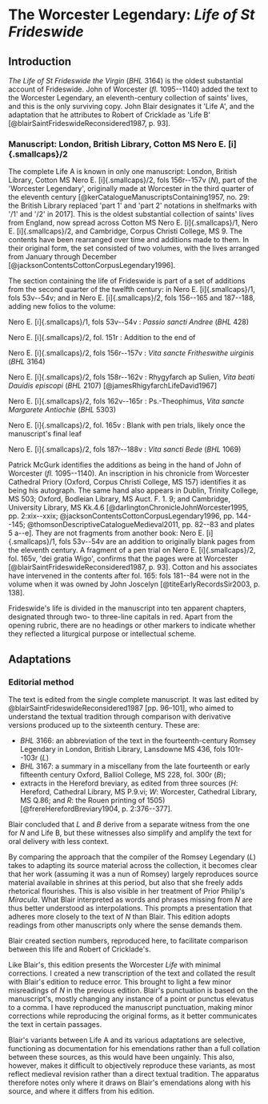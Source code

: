# The Worcester Legendary: *Life of St Frideswide*

<!-- = Hardy 1005 -->

## Introduction

*The Life of St Frideswide the Virgin* (*BHL* 3164) is the oldest substantial account of Frideswide. John of Worcester (*fl.* 1095--1140) added the text to the Worcester Legendary, an eleventh-century collection of saints' lives, and this is the only surviving copy. John Blair designates it 'Life A', and the adaptation that he attributes to Robert of Cricklade as 'Life B' [@blairSaintFrideswideReconsidered1987, p. 93].

<!--https://www.ncbi.nlm.nih.gov/pmc/articles/PMC3672990/ -->



<!-- 'Cotton--Corpus Legendary' = collection in various copies

'Worcester Legendary' = the particular production preserved in the Cotton and Corpus manuscripts

[@loveThreeEleventhcenturyAngloLatin1996, pp. xviii--xix; @lapidgeByrhtferthRamseyLives2009, p. xciv--xcv] 


adaptation: https://www.dimev.net/record.php?recID=4598.5

-->

### Manuscript: London, British Library, Cotton MS Nero E. [i]{.smallcaps}/2

The complete Life A is known in only one manuscript: London, British Library, Cotton MS Nero E. [i]{.smallcaps}/2, fols 156r--157v (*N*), part of the 'Worcester Legendary', originally made at Worcester in the third quarter of the eleventh century [@kerCatalogueManuscriptsContaining1957, no. 29: the British Library replaced 'part 1' and 'part 2' notations in shelfmarks with '/1' and '/2' in 2017]. This is the oldest substantial collection of saints' lives from England, now spread across Cotton MS Nero E. [i]{.smallcaps}/1, Nero E. [i]{.smallcaps}/2, and Cambridge, Corpus Christi College, MS 9. The contents have been rearranged over time and additions made to them. In their original form, the set consisted of two volumes, with the lives arranged from January through December [@jacksonContentsCottonCorpusLegendary1996].

The section containing the life of Frideswide is part of a set of additions from the second quarter of the twelfth century: in Nero E. [i]{.smallcaps}/1, fols 53v--54v; and in Nero E. [i]{.smallcaps}/2, fols 156--165 and 187--188, adding new folios to the volume:

Nero E. [i]{.smallcaps}/1, fols 53v--54v
: *Passio sancti Andree* (*BHL* 428)<!-- chk -->

Nero E. [i]{.smallcaps}/2, fol. 151r
: Addition to the end of<!-- chk -->

Nero E. [i]{.smallcaps}/2, fols 156r--157v
: *Vita sancte Fritheswithe uirginis* (*BHL* 3164)

Nero E. [i]{.smallcaps}/2, fols 158r--162v
: Rhygyfarch ap Sulien, *Vita beati Dauidis episcopi* (*BHL* 2107) [@jamesRhigyfarchLifeDavid1967]

Nero E. [i]{.smallcaps}/2, fols 162v--165r
: Ps.-Theophimus, *Vita sancte Margarete Antiochie* (*BHL* 5303)<!-- chk: Blair says 5303--5305? -->

Nero E. [i]{.smallcaps}/2, fol. 165v
: Blank with pen trials, likely once the manuscript's final leaf

<!--revisions on 170r, 171r--176v? needs more analysis to determine whether it is the same hand -- or same hand copying the original script? -->

Nero E. [i]{.smallcaps}/2, fols 187r--188v
: *Vita sancti Bede* (*BHL* 1069)

Patrick McGurk identifies the additions as being in the hand of John of Worcester (*fl.* 1095--1140). An inscription in his chronicle from Worcester Cathedral Priory (Oxford, Corpus Christi College, MS 157) identifies it as being his autograph. The same hand also appears in Dublin, Trinity College, MS 503; Oxford, Bodleian Library, MS Auct. F. 1. 9; and Cambridge, University Library, MS Kk.4.6 [@darlingtonChronicleJohnWorcester1995, pp. 2:xix--xxix<!-- chk -->; @jacksonContentsCottonCorpusLegendary1996, pp. 144--145; @thomsonDescriptiveCatalogueMedieval2011, pp. 82--83 and plates 5 a--e]. They are not fragments from another book: Nero E. [i]{.smallcaps}/1, fols 53v--54v are an addition to originally blank pages from the eleventh century. A fragment of a pen trial on Nero E. [i]{.smallcaps}/2, fol. 165v, 'dei gratia Wigo', confirms that the pages were at Worcester [@blairSaintFrideswideReconsidered1987, p. 93]. Cotton and his associates have intervened in the contents after fol. 165: fols 181--84 were not in the volume when it was owned by John Joscelyn [@titeEarlyRecordsSir2003, p. 138].

Frideswide's life is divided in the manuscript into ten apparent chapters, designated through two- to three-line capitals in red. Apart from the opening rubric, there are no headings or other markers to indicate whether they reflected a liturgical purpose or intellectual scheme.

<!--more information on date, place, relationship with other material, why it was added? -->

## Adaptations

<!--
Hardy: https://www.google.co.uk/books/edition/Descriptive_Catalogue_of_Materials_Relat/4CUJAAAAIAAJ?hl=en&gbpv=1&dq=%22igitur+postquam+populus%22&pg=PA462&printsec=frontcover


BHL 3166 = Hardy 1000 = Romsey

BHL 3167 = Hardy 1004 = Balliol 228 = Blair 1987 pp. 94–95

extracts in versions of the Hereford Breviary


Reames short SEL = DIMEV
 -->

### Editorial method

The text is edited from the single complete manuscript. It was last edited by @blairSaintFrideswideReconsidered1987 [pp. 96–101], who aimed to understand the textual tradition through comparison with derivative versions produced up to the sixteenth century. These are:

- *BHL* 3166: an abbreviation of the text in the fourteenth-century Romsey Legendary in London, British Library, Lansdowne MS 436, fols 101r--103r (*L*)
- *BHL* 3167: a summary in a miscellany from the late fourteenth or early fifteenth century Oxford, Balliol College, MS 228, fol. 300r (*B*);
- extracts in the Hereford breviary, as edited from three sources (*H*: Hereford, Cathedral Library, MS P.9.vi; *W*: Worcester, Cathedral Library, MS Q.86; and *R*: the Rouen printing of 1505) [@frereHerefordBreviary1904, p. 2:376--377].

Blair concluded that *L* and *B* derive from a separate witness from the one for *N* and Life B, but these witnesses also simplify and amplify the text for oral delivery with less context.

By comparing the approach that the compiler of the Romsey Legendary (*L*) takes to adapting its source material across the collection, it becomes clear that her work (assuming it was a nun of Romsey) largely reproduces source material available in shrines at this period, but also that she freely adds rhetorical flourishes. This is also visible in her treatment of Prior Philip's *Miracula*. What Blair interpreted as words and phrases missing from *N* are thus better understood as interpolations. This prompts a presentation that adheres more closely to the text of *N* than Blair. This edition adopts readings from other manuscripts only where the sense demands them.

Blair created section numbers, reproduced here, to facilitate comparison between this life and Robert of Cricklade's.

Like Blair's, this edition presents the Worcester *Life* with minimal corrections. I created a new transcription of the text and collated the result with Blair's edition to reduce error. This brought to light a few minor misreadings of *N* in the previous edition. Blair's punctuation is based on the manuscript's, mostly changing any instance of a point or punctus elevatus to a comma. I have reproduced the manuscript punctuation, making minor corrections while reproducing the original forms, as it better communicates the text in certain passages.

Blair's variants between Life A and its various adaptations are selective, functioning as documentation for his emendations rather than a full collation between these sources, as this would have been ungainly. This also, however, makes it difficult to objectively reproduce these variants, as most reflect medieval revision rather than a direct textual tradition. The apparatus therefore notes only where it draws on Blair's emendations along with his source, and where it differs from his edition.
